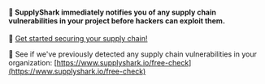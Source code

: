#### 🦈 SupplyShark immediately notifies you of any supply chain vulnerabilities in your project before hackers can exploit them.

🚀 [Get started securing your supply chain!](https://www.supplyshark.io) 

🔎 See if we've previously detected any supply chain vulnerabilities in your organization: [https://www.supplyshark.io/free-check](https://www.supplyshark.io/free-check)
